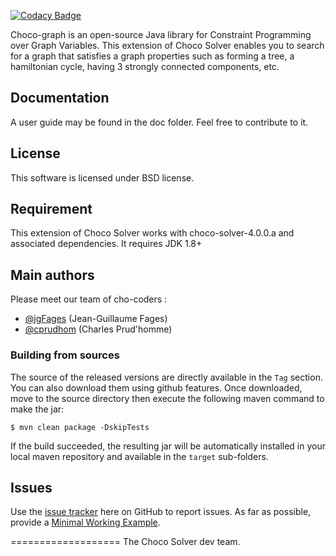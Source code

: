 [![Codacy Badge](https://api.codacy.com/project/badge/Grade/3f09a253fa3349938d9310c0f52b4c46)](https://www.codacy.com/app/jg-fages/choco-graph?utm_source=github.com&amp;utm_medium=referral&amp;utm_content=chocoteam/choco-graph&amp;utm_campaign=Badge_Grade)

Choco-graph is an open-source Java library for Constraint Programming over Graph Variables. 
This extension of Choco Solver enables you to search for a graph that satisfies a graph properties such as 
forming a tree, a hamiltonian cycle, having 3 strongly connected components, etc.

## Documentation

A user guide may be found in the doc folder. Feel free to contribute to it. 

## License

This software is licensed under BSD license. 

## Requirement ##

This extension of Choco Solver works with choco-solver-4.0.0.a and associated dependencies. It requires JDK 1.8+

## Main authors

Please meet our team of cho-coders : 

- [@jgFages](https://github.com/jgFages) (Jean-Guillaume Fages)
- [@cprudhom](https://github.com/cprudhom) (Charles Prud'homme)


### Building from sources ###

The source of the released versions are directly available in the `Tag` section.
You can also download them using github features.
Once downloaded, move to the source directory then execute the following maven command
to make the jar:

    $ mvn clean package -DskipTests

If the build succeeded, the resulting jar will be automatically
installed in your local maven repository and available in the `target` sub-folders.

## Issues

Use the [issue tracker](https://github.com/chocoteam/choco-graph/issues) here on GitHub to report issues.
As far as possible, provide a [Minimal Working Example](https://en.wikipedia.org/wiki/Minimal_Working_Example).


===================
The Choco Solver dev team.
